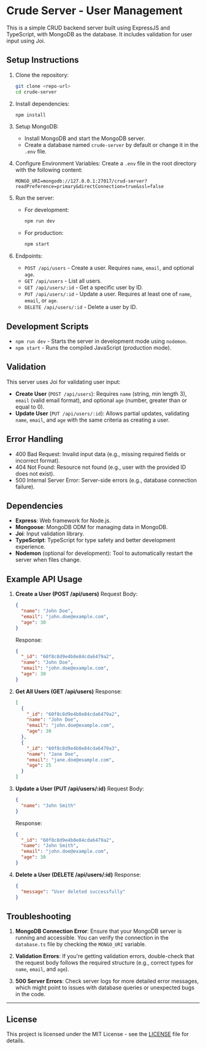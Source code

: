 
# Crude Server - User Management

This is a simple CRUD backend server built using ExpressJS and TypeScript, with MongoDB as the database. It includes validation for user input using Joi.

## Setup Instructions

1. Clone the repository:
   ```bash
   git clone <repo-url>
   cd crude-server
   ```

2. Install dependencies:
   ```bash
   npm install
   ```

3. Setup MongoDB:
   - Install MongoDB and start the MongoDB server.
   - Create a database named `crude-server` by default or change it in the `.env` file.

4. Configure Environment Variables:
   Create a `.env` file in the root directory with the following content:
   ```
   MONGO_URI=mongodb://127.0.0.1:27017/crud-server?readPreference=primary&directConnection=true&ssl=false
   ```

5. Run the server:
   - For development:
     ```bash
     npm run dev
     ```
   - For production:
     ```bash
     npm start
     ```

6. Endpoints:
   - `POST /api/users` - Create a user. Requires `name`, `email`, and optional `age`.
   - `GET /api/users` - List all users.
   - `GET /api/users/:id` - Get a specific user by ID.
   - `PUT /api/users/:id` - Update a user. Requires at least one of `name`, `email`, or `age`.
   - `DELETE /api/users/:id` - Delete a user by ID.

## Development Scripts

- `npm run dev` - Starts the server in development mode using `nodemon`.
- `npm start` - Runs the compiled JavaScript (production mode).

## Validation

This server uses Joi for validating user input:
- **Create User** (`POST /api/users`): Requires `name` (string, min length 3), `email` (valid email format), and optional `age` (number, greater than or equal to 0).
- **Update User** (`PUT /api/users/:id`): Allows partial updates, validating `name`, `email`, and `age` with the same criteria as creating a user.

## Error Handling

- 400 Bad Request: Invalid input data (e.g., missing required fields or incorrect format).
- 404 Not Found: Resource not found (e.g., user with the provided ID does not exist).
- 500 Internal Server Error: Server-side errors (e.g., database connection failure).

## Dependencies

- **Express**: Web framework for Node.js.
- **Mongoose**: MongoDB ODM for managing data in MongoDB.
- **Joi**: Input validation library.
- **TypeScript**: TypeScript for type safety and better development experience.
- **Nodemon** (optional for development): Tool to automatically restart the server when files change.

## Example API Usage

1. **Create a User (POST /api/users)**
   Request Body:
   ```json
   {
     "name": "John Doe",
     "email": "john.doe@example.com",
     "age": 30
   }
   ```

   Response:
   ```json
   {
     "_id": "60f8c8d9e4b0e84cda6479a2",
     "name": "John Doe",
     "email": "john.doe@example.com",
     "age": 30
   }
   ```

2. **Get All Users (GET /api/users)**
   Response:
   ```json
   [
     {
       "_id": "60f8c8d9e4b0e84cda6479a2",
       "name": "John Doe",
       "email": "john.doe@example.com",
       "age": 30
     },
     {
       "_id": "60f8c8d9e4b0e84cda6479a3",
       "name": "Jane Doe",
       "email": "jane.doe@example.com",
       "age": 25
     }
   ]
   ```

3. **Update a User (PUT /api/users/:id)**
   Request Body:
   ```json
   {
     "name": "John Smith"
   }
   ```

   Response:
   ```json
   {
     "_id": "60f8c8d9e4b0e84cda6479a2",
     "name": "John Smith",
     "email": "john.doe@example.com",
     "age": 30
   }
   ```

4. **Delete a User (DELETE /api/users/:id)**
   Response:
   ```json
   {
     "message": "User deleted successfully"
   }
   ```

## Troubleshooting

1. **MongoDB Connection Error**: 
   Ensure that your MongoDB server is running and accessible. You can verify the connection in the `database.ts` file by checking the `MONGO_URI` variable.

2. **Validation Errors**: 
   If you're getting validation errors, double-check that the request body follows the required structure (e.g., correct types for `name`, `email`, and `age`).

3. **500 Server Errors**: 
   Check server logs for more detailed error messages, which might point to issues with database queries or unexpected bugs in the code.

---

## License

This project is licensed under the MIT License - see the [LICENSE](LICENSE) file for details.
